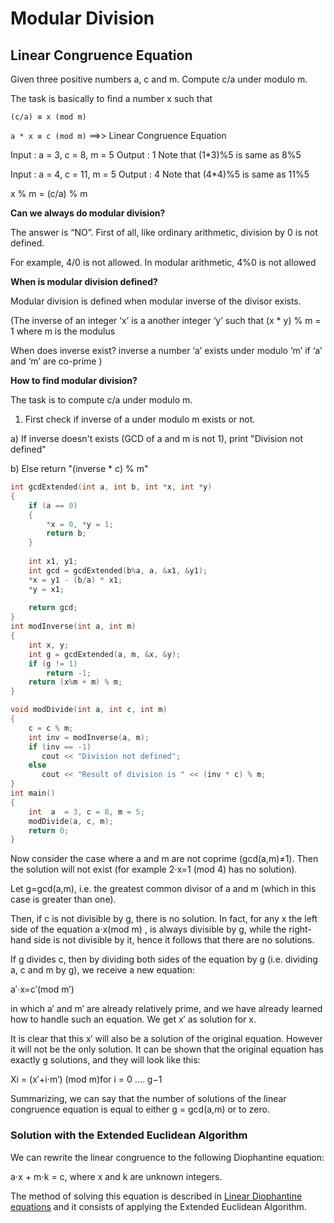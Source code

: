 # Modular Division

## Linear Congruence Equation


Given three positive numbers a, c and m. Compute c/a under modulo m.
  
The task is basically to find a number x such that 

`(c/a) ≡ x (mod m)`
 
 `a * x ≡ c (mod m)` ==>> Linear Congruence Equation


Input  : a  = 3, c = 8, m = 5
Output : 1
Note that (1*3)%5 is same as 8%5

Input  : a  = 4, c = 11, m = 5
Output : 4
Note that (4*4)%5 is same as 11%5

    
 x % m = (c/a) % m
    
**Can we always do modular division?**

The answer is “NO”. First of all, like ordinary arithmetic, division by 0 is not defined.
  
For example, 4/0 is not allowed. In modular arithmetic, 4%0 is not allowed

**When is modular division defined?**

Modular division is defined when modular inverse of the divisor exists.
  
(The inverse of an integer ‘x’ is a another integer ‘y’ such that (x * y) % m = 1 where m is the modulus

When does inverse exist? inverse a number ‘a’ exists under modulo ‘m’ if ‘a’ and ‘m’ are co-prime )

**How to find modular division?**

The task is to compute c/a under modulo m.
  
1) First check if inverse of a under modulo m exists or not. 
   
a) If inverse doesn't exists (GCD of a and m is not 1), print "Division not defined"

b) Else return  "(inverse * c) % m" 

```cpp
int gcdExtended(int a, int b, int *x, int *y) 
{ 
    if (a == 0) 
    { 
        *x = 0, *y = 1; 
        return b; 
    } 
  
    int x1, y1; 
    int gcd = gcdExtended(b%a, a, &x1, &y1); 
    *x = y1 - (b/a) * x1; 
    *y = x1; 
  
    return gcd; 
} 
int modInverse(int a, int m) 
{ 
    int x, y; 
    int g = gcdExtended(a, m, &x, &y); 
    if (g != 1) 
        return -1; 
    return (x%m + m) % m; 
} 

void modDivide(int a, int c, int m) 
{ 
    c = c % m; 
    int inv = modInverse(a, m); 
    if (inv == -1) 
       cout << "Division not defined"; 
    else
       cout << "Result of division is " << (inv * c) % m; 
} 
int main() 
{ 
    int  a  = 3, c = 8, m = 5; 
    modDivide(a, c, m); 
    return 0; 
} 
```
Now consider the case where a and m are not coprime (gcd(a,m)≠1). Then the solution will not exist (for example 2⋅x=1 (mod 4) has no solution).

Let g=gcd(a,m), i.e. the greatest common divisor of a and m (which in this case is greater than one).

Then, if c is not divisible by g, there is no solution. In fact, for any x the left side of the equation a⋅x(mod m) , is always divisible by g, while the right-hand side is not divisible by it, hence it follows that there are no solutions.

If g divides c, then by dividing both sides of the equation by g (i.e. dividing a, c and m by g), we receive a new equation:

a′⋅x=c′(mod m′)

in which a′ and m′ are already relatively prime, and we have already learned how to handle such an equation. We get x′ as solution for x.

It is clear that this x′ will also be a solution of the original equation. However it will not be the only solution. It can be shown that the original equation has exactly g solutions, and they will look like this:

Xi = (x′+i⋅m′) (mod m)for i = 0 .... g−1

Summarizing, we can say that the number of solutions of the linear congruence equation is equal to either g = gcd(a,m) or to zero.

### Solution with the Extended Euclidean Algorithm

We can rewrite the linear congruence to the following Diophantine equation:

a⋅x + m⋅k = c, where x and k are unknown integers.

The method of solving this equation is described in [Linear Diophantine equations](https://github.com/Khaled-Mahmmoud/MyCompetitiveProgramming/blob/master/Math/Linear%20Diophantine%20Equations.md) and it consists of applying the Extended Euclidean Algorithm.
